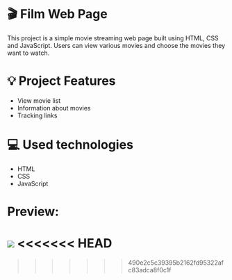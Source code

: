 # 🎬 Film Web Page

This project is a simple movie streaming web page built using HTML, CSS and JavaScript. Users can view various movies and choose the movies they want to watch.

# 💡  Project Features

- View movie list
- Information about movies
- Tracking links

# 💻 Used technologies 
- HTML
- CSS
- JavaScript

# Preview:
![](./Film%20Sitesi.gif)
<<<<<<< HEAD
=======


>>>>>>> 490e2c5c39395b2162fd95322afc83adca8f0c1f
